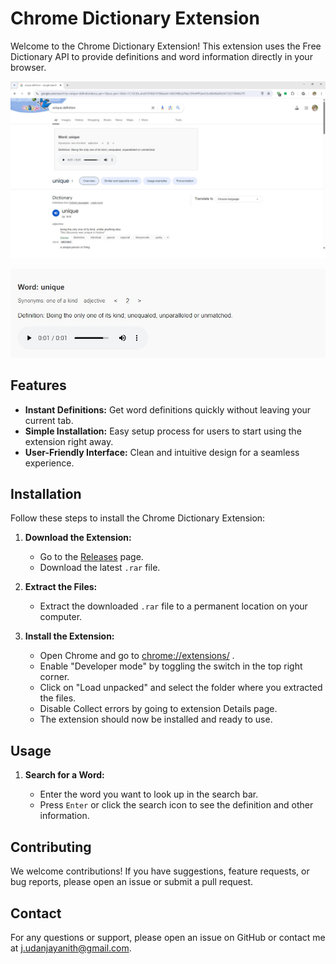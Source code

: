 # Chrome Dictionary Extension

Welcome to the Chrome Dictionary Extension! This extension uses the Free Dictionary API to provide definitions and word information directly in your browser.

![](images/Dictionary.jpg)



![](images/Dictionary1.jpg)

## Features

- **Instant Definitions:** Get word definitions quickly without leaving your current tab.
- **Simple Installation:** Easy setup process for users to start using the extension right away.
- **User-Friendly Interface:** Clean and intuitive design for a seamless experience.

## Installation

Follow these steps to install the Chrome Dictionary Extension:

1. **Download the Extension:**
   - Go to the [Releases](https://github.com/udan-jayanith/Dictionary/releases/tag/v1.0.0) page.
   - Download the latest `.rar` file.

2. **Extract the Files:**
   - Extract the downloaded `.rar` file to a permanent location on your computer.

3. **Install the Extension:**
   - Open Chrome and go to [chrome://extensions/](chrome://extensions/) .
   - Enable "Developer mode" by toggling the switch in the top right corner.
   - Click on "Load unpacked" and select the folder where you extracted the files.
   - Disable Collect errors by going to extension Details page.
   - The extension should now be installed and ready to use.

## Usage
1. **Search for a Word:**
   
   - Enter the word you want to look up in the search bar.
   - Press `Enter` or click the search icon to see the definition and other information.

## Contributing

We welcome contributions! If you have suggestions, feature requests, or bug reports, please open an issue or submit a pull request.

## Contact

For any questions or support, please open an issue on GitHub or contact me at [j.udanjayanith@gmail.com](mailto:j.udanjayanith@gmail.com).
